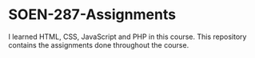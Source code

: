 # SOEN-287-Assignments
I learned HTML, CSS, JavaScript and PHP in this course. This repository contains the assignments done throughout the course.

